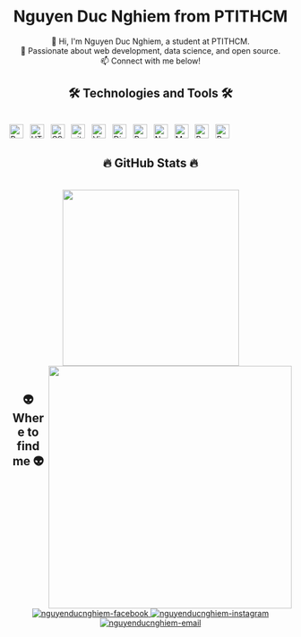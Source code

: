 <!-- Nguyen Duc Nghiem -->
<h1 align="center">Nguyen Duc Nghiem from PTITHCM</h1>
<p align="center">
  👋 Hi, I'm Nguyen Duc Nghiem, a student at PTITHCM.<br>
  🚀 Passionate about web development, data science, and open source.<br>
  📫 Connect with me below!
</p>

<h2 align="center">🛠 Technologies and Tools 🛠</h2>
<br>
<!-- https://simpleicons.org/ -->
<span><img src="https://img.shields.io/badge/ReactJS-282C34?logo=react&logoColor=61DAFB" alt="ReactJS logo" title="ReactJS" height="25" /></span>
&nbsp;
<span><img src="https://img.shields.io/badge/HTML5-282C34?logo=html5&logoColor=E34F26" alt="HTML5 logo" title="HTML5" height="25" /></span>
&nbsp;
<span><img src="https://img.shields.io/badge/CSS3-282C34?logo=css3&logoColor=1572B6" alt="CSS3 logo" title="CSS3" height="25" /></span>
&nbsp;
<span><img src="https://img.shields.io/badge/git-282C34?logo=git&logoColor=F05032" alt="git logo" title="git" height="25" /></span>
&nbsp;
<span><img src="https://img.shields.io/badge/VS%20Code-282C34?logo=visual-studio-code&logoColor=007ACC" alt="Visual Studio Code logo" title="Visual Studio Code" height="25" /></span>
&nbsp;
<span><img src="https://img.shields.io/badge/Django-282C34?logo=django&logoColor=092E20" alt="Django logo" title="Django" height="25" /></span>
&nbsp;
<span><img src="https://img.shields.io/badge/Pandas-282C34?logo=pandas&logoColor=150458" alt="Pandas logo" title="Pandas" height="25" /></span>
&nbsp;
<span><img src="https://img.shields.io/badge/Numpy-282C34?logo=numpy&logoColor=013243" alt="Numpy logo" title="Numpy" height="25" /></span>
&nbsp;
<span><img src="https://img.shields.io/badge/Matplotlib-282C34?logo=matplotlib&logoColor=11557C" alt="Matplotlib logo" title="Matplotlib" height="25" /></span>
&nbsp;
<span><img src="https://img.shields.io/badge/PostgreSQL-282C34?logo=postgresql&logoColor=336791" alt="PostgreSQL logo" title="PostgreSQL" height="25" /></span>
&nbsp;
<span><img src="https://img.shields.io/badge/PyCharm-282C34?logo=pycharm&logoColor=35CDAF" alt="PyCharm logo" title="PyCharm" height="25" /></span>
&nbsp;

<br>
<h2 align="center">🔥 GitHub Stats 🔥</h2>
<!-- https://github.com/anuraghazra/github-readme-stats -->
<br>
<div align=center>
  <a href="#" title="NguyenDucNghiem">
    <img width="315" align="center" src="https://github-readme-stats.vercel.app/api/top-langs/?username=nghiemmmm&hide=html,css,javascript,shell,cmake,makefile,batchfile,dockerfile,objective-c,typescript,java,ruby,go,powershell&layout=compact&langs_count=3&theme=default&hide_border=true" />
  </a>
  <a href="#" title="NguyenDucNghiem">
    <img align="right" width="434" src="https://github-readme-stats.vercel.app/api?username=nghiemmmm&show_icons=true&theme=react&border_color=61dafb&hide_border=true&rank_icon=github&include_all_commits=true" />
  </a>
</div>

<br>
<h2 align="center">👽 Where to find me 👽</h2>
<br>
<div align="center">
  <a href="https://facebook.com/nguyenducnghiem" target="blank">
    <img src="https://img.icons8.com/bubbles/100/000000/facebook-new.png" alt="nguyenducnghiem-facebook" />
  </a>
  <a href="https://www.instagram.com/ng_hiemm/" target="blank">
    <img src="https://img.icons8.com/bubbles/100/000000/instagram.png" alt="nguyenducnghiem-instagram" />
  </a>
  <a href="mailto:nguyenducnghiemthptllqt@gmail.com" target="top">
    <img src="https://img.icons8.com/bubbles/100/000000/apple-mail.png" alt="nguyenducnghiem-email" />
  </a>
</div>

<br>

